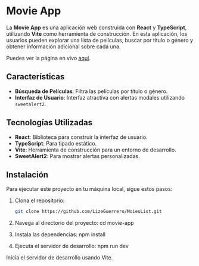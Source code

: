 # Movie App

La **Movie App** es una aplicación web construida con **React** y **TypeScript**, utilizando **Vite** como herramienta de construcción. En esta aplicación, los usuarios pueden explorar una lista de películas, buscar por título o género y obtener información adicional sobre cada una. 

Puedes ver la página en vivo [aquí](https://moies-list.vercel.app/).

## Características

- **Búsqueda de Películas**: Filtra las películas por título o género.
- **Interfaz de Usuario**: Interfaz atractiva con alertas modales utilizando `sweetalert2`.
  
## Tecnologías Utilizadas

- **React**: Biblioteca para construir la interfaz de usuario.
- **TypeScript**: Para tipado estático.
- **Vite**: Herramienta de construcción para un entorno de desarrollo.
- **SweetAlert2**: Para mostrar alertas personalizadas.

## Instalación

Para ejecutar este proyecto en tu máquina local, sigue estos pasos:

1. Clona el repositorio:

   ```bash
   git clone https://github.com/LizeGuerrero/MoiesList.git

2. Navega al directorio del proyecto:
cd movie-app

4. Instala las dependencias:
npm install

5. Ejecuta el servidor de desarrollo:
npm run dev

Inicia el servidor de desarrollo usando Vite.

